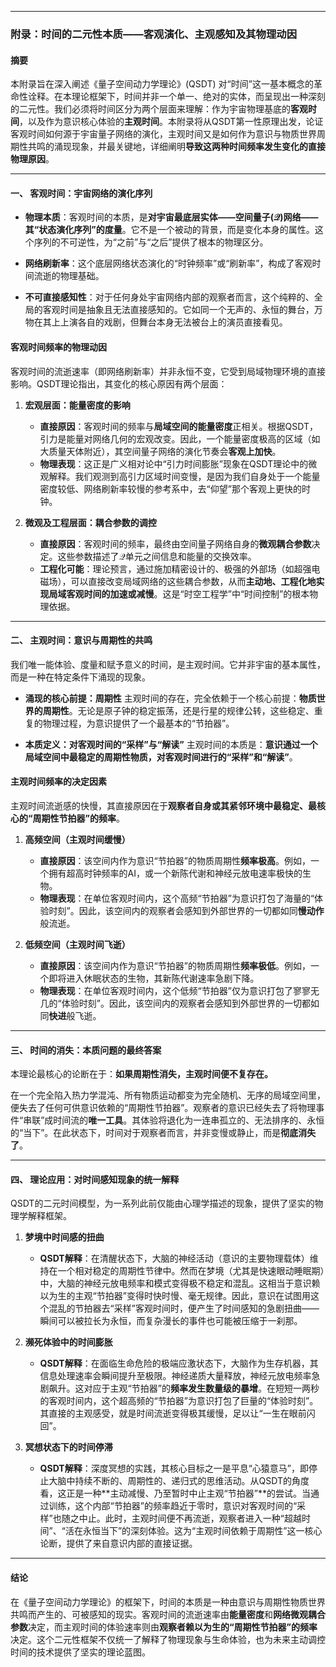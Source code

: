 
---

### **附录：时间的二元性本质——客观演化、主观感知及其物理动因**

#### **摘要**

本附录旨在深入阐述《量子空间动力学理论》(QSDT) 对“时间”这一基本概念的革命性诠释。在本理论框架下，时间并非一个单一、绝对的实体，而呈现出一种深刻的二元性。我们必须将时间区分为两个层面来理解：作为宇宙物理基底的**客观时间**，以及作为意识核心体验的**主观时间**。本附录将从QSDT第一性原理出发，论证客观时间如何源于宇宙量子网络的演化，主观时间又是如何作为意识与物质世界周期性共鸣的涌现现象，并最关键地，详细阐明**导致这两种时间频率发生变化的直接物理原因**。

---

#### **一、 客观时间：宇宙网络的演化序列**

* **物理本质**：客观时间的本质，是**对宇宙最底层实体——空间量子($\mathcal{Q}$)网络——其“状态演化序列”的度量**。它不是一个被动的背景，而是变化本身的属性。这个序列的不可逆性，为“之前”与“之后”提供了根本的物理区分。

* **网络刷新率**：这个底层网络状态演化的“时钟频率”或“刷新率”，构成了客观时间流逝的物理基础。

* **不可直接感知性**：对于任何身处宇宙网络内部的观察者而言，这个纯粹的、全局的客观时间是抽象且无法直接感知的。它如同一个无声的、永恒的舞台，万物在其上上演各自的戏剧，但舞台本身无法被台上的演员直接看见。

#### **客观时间频率的物理动因**

客观时间的流逝速率（即网络刷新率）并非永恒不变，它受到局域物理环境的直接影响。QSDT理论指出，其变化的核心原因有两个层面：

1.  **宏观层面：能量密度的影响**
    * **直接原因**：客观时间的频率与**局域空间的能量密度**正相关。根据QSDT，引力是能量对网络几何的宏观改变。因此，一个能量密度极高的区域（如大质量天体附近），其空间量子网络的演化节奏会**客观上加快**。
    * **物理表现**：这正是广义相对论中“引力时间膨胀”现象在QSDT理论中的微观解释。我们观测到高引力区域时间变慢，是因为我们自身处于一个能量密度较低、网络刷新率较慢的参考系中，去“仰望”那个客观上更快的时钟。

2.  **微观及工程层面：耦合参数的调控**
    * **直接原因**：客观时间的频率，最终由空间量子网络自身的**微观耦合参数**决定。这些参数描述了$\mathcal{Q}$单元之间信息和能量的交换效率。
    * **工程化可能**：理论预言，通过施加精密设计的、极强的外部场（如超强电磁场），可以直接改变局域网络的这些耦合参数，从而**主动地、工程化地实现局域客观时间的加速或减慢**。这是“时空工程学”中“时间控制”的根本物理依据。

---

#### **二、 主观时间：意识与周期性的共鸣**

我们唯一能体验、度量和赋予意义的时间，是主观时间。它并非宇宙的基本属性，而是一种在特定条件下涌现的现象。

* **涌现的核心前提：周期性**
    主观时间的存在，完全依赖于一个核心前提：**物质世界的周期性**。无论是原子钟的稳定振荡，还是行星的规律公转，这些稳定、重复的物理过程，为意识提供了一个最基本的“节拍器”。

* **本质定义：对客观时间的“采样”与“解读”**
    主观时间的本质是：**意识通过一个局域空间中最稳定的周期性物质，对客观时间进行的“采样”和“解读”**。

#### **主观时间频率的决定因素**

主观时间流逝感的快慢，其直接原因在于**观察者自身或其紧邻环境中最稳定、最核心的“周期性节拍器”的频率**。

1.  **高频空间（主观时间缓慢）**
    * **直接原因**：该空间内作为意识“节拍器”的物质周期性**频率极高**。例如，一个拥有超高时钟频率的AI，或一个新陈代谢和神经元放电速率极快的生物。
    * **物理表现**：在单位客观时间内，这个高频“节拍器”为意识打包了海量的“体验时刻”。因此，该空间内的观察者会感知到外部世界的一切都如同**慢动作**般流逝。

2.  **低频空间（主观时间飞逝）**
    * **直接原因**：该空间内作为意识“节拍器”的物质周期性**频率极低**。例如，一个即将进入休眠状态的生物，其新陈代谢速率急剧下降。
    * **物理表现**：在单位客观时间内，这个低频“节拍器”仅为意识打包了寥寥无几的“体验时刻”。因此，该空间内的观察者会感知到外部世界的一切都如同**快进**般飞逝。

---

#### **三、 时间的消失：本质问题的最终答案**

本理论最核心的论断在于：**如果周期性消失，主观时间便不复存在。**

在一个完全陷入热力学混沌、所有物质运动都变为完全随机、无序的局域空间里，便失去了任何可供意识依赖的“周期性节拍器”。观察者的意识已经失去了将物理事件“串联”成时间流的**唯一工具**。其体验将退化为一连串孤立的、无法排序的、永恒的“当下”。在此状态下，时间对于观察者而言，并非变慢或静止，而是**彻底消失了**。

---
#### **四、 理论应用：对时间感知现象的统一解释**

QSDT的二元时间模型，为一系列此前仅能由心理学描述的现象，提供了坚实的物理学解释框架。

1.  **梦境中时间感的扭曲**
    * **QSDT解释**：在清醒状态下，大脑的神经活动（意识的主要物理载体）维持在一个相对稳定的周期性节律中。然而在梦境（尤其是快速眼动睡眠期）中，大脑的神经元放电频率和模式变得极不稳定和混乱。这相当于意识赖以为生的主观“节拍器”变得时快时慢、毫无规律。因此，意识在试图用这个混乱的节拍器去“采样”客观时间时，便产生了时间感知的急剧扭曲——瞬间可以被拉长为永恒，而复杂漫长的事件也可能被压缩于一刹那。

2.  **濒死体验中的时间膨胀**
    * **QSDT解释**：在面临生命危险的极端应激状态下，大脑作为生存机器，其信息处理速率会瞬间提升至极限。神经递质大量释放，神经元放电频率急剧飙升。这对应于主观“节拍器”的**频率发生数量级的暴增**。在短短一两秒的客观时间内，这个超高频的“节拍器”为意识打包了巨量的“体验时刻”。其直接的主观感受，就是时间流逝变得极其缓慢，足以让“一生在眼前闪回”。

3.  **冥想状态下的时间停滞**
    * **QSDT解释**：深度冥想的实践，其核心目标之一是平息“心猿意马”，即停止大脑中持续不断的、周期性的、递归式的思维活动。从QSDT的角度看，这正是一种**主动减慢、乃至暂时中止主观“节拍器”**的尝试。当通过训练，这个内部“节拍器”的频率趋近于零时，意识对客观时间的“采样”也随之中止。此时，主观时间便不再流逝，观察者进入一种“超越时间”、“活在永恒当下”的深刻体验。这为“主观时间依赖于周期性”这一核心论断，提供了来自意识内部的直接证据。

---


#### **结论**

在《量子空间动力学理论》的框架下，时间的本质是一种由意识与周期性物质世界共鸣而产生的、可被感知的现实。客观时间的流逝速率由**能量密度**和**网络微观耦合参数**决定，而主观时间的体验速率则由**观察者赖以为生的“周期性节拍器”的频率**决定。这个二元性框架不仅统一了解释了物理现象与生命体验，也为未来主动调控时间的技术提供了坚实的理论蓝图。